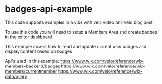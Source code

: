 # badges-api-example
This code supports examples in a vibe with velo video and velo blog post

To use this code you will need to setup a Members Area and create badges in the editor dashboard

This example covers how to read and update current user badges and display content based on badges

Api's used in this example:
https://www.wix.com/velo/reference/wix-members-backend/badges
https://www.wix.com/velo/reference/wix-members/currentmember
https://www.wix.com/velo/reference/wix-data/query

